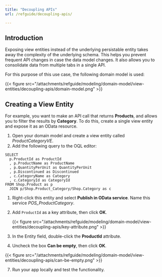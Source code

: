 ```yaml
---
title: "Decoupling APIs"
url: /refguide/decoupling-apis/

---
```


## Introduction

Exposing view entities instead of the underlying persistable entity takes away the complexity of the underlying schema. This helps you prevent frequent API changes in case the data model changes. It also allows you to consolidate data from multiple tabs in a single API.

For this purpose of this use case, the following domain model is used:

{{< figure src="/attachments/refguide/modeling/domain-model/view-entities/decoupling-apis/domain-model.png" >}}

## Creating a View Entity

For example, you want to make an API call that returns **Products**, and allows you to filter the results by **Category**. To do this, create a single view entity and expose it as an OData resource. 

1. Open your domain model and create a view entity called *ProductCategoryVE*.
2. Add the following query to the OQL editor:

```
SELECT
  p.ProductId as ProductId
  , p.ProductName as ProductName
  , p.QuantityPerUnit as QuantityPerUnit
  , p.Discontinued as Discontinued
  , c.CategoryName as Category
  , c.CategoryId as CategoryId
FROM Shop.Product as p
  JOIN p/Shop.Product_Category/Shop.Category as c
```

1. Right-click this entity and select **Publish in OData service**. Name this service *POS_ProductCategory*.
2. Add `ProductId` as a key attribute, then click **OK**.

     {{< figure src="/attachments/refguide/modeling/domain-model/view-entities/decoupling-apis/key-attribute.png" >}}


5. In the Entity field, double-click the **ProductId** attribute. 
6. Uncheck the box **Can be empty**, then click **OK**. 
   
{{< figure src="/attachments/refguide/modeling/domain-model/view-entities/decoupling-apis/can-be-empty.png" >}}

7. Run your app locally and test the functionality. 
